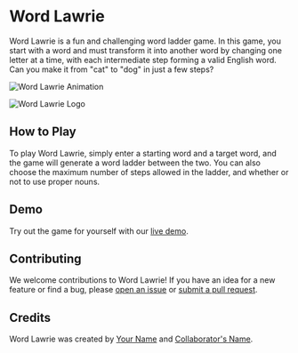 # Word Lawrie

Word Lawrie is a fun and challenging word ladder game. In this game, you start with a word and must transform it into another word by changing one letter at a time, with each intermediate step forming a valid English word. Can you make it from "cat" to "dog" in just a few steps?

![Word Lawrie Animation](https://media3.giphy.com/media/v1.Y2lkPTc5MGI3NjExY2U0ZGVmZGM5OTFmNTkyYjFkN2RiZTkwNGI1Nzg4ODQ4YWU5MTIxZCZlcD12MV9pbnRlcm5hbF9naWZzX2dpZklkJmN0PWc/giphy.gif)

![Word Lawrie Logo](https://i.imgur.com/dq1KlC5.png)

## How to Play

To play Word Lawrie, simply enter a starting word and a target word, and the game will generate a word ladder between the two. You can also choose the maximum number of steps allowed in the ladder, and whether or not to use proper nouns.

## Demo

Try out the game for yourself with our [live demo](https://word-lawrie.herokuapp.com/).

## Contributing

We welcome contributions to Word Lawrie! If you have an idea for a new feature or find a bug, please [open an issue](https://github.com/your-username/word-lawrie/issues) or [submit a pull request](https://github.com/your-username/word-lawrie/pulls).

## Credits

Word Lawrie was created by [Your Name](https://github.com/your-username) and [Collaborator's Name](https://github.com/collaborator-username).

